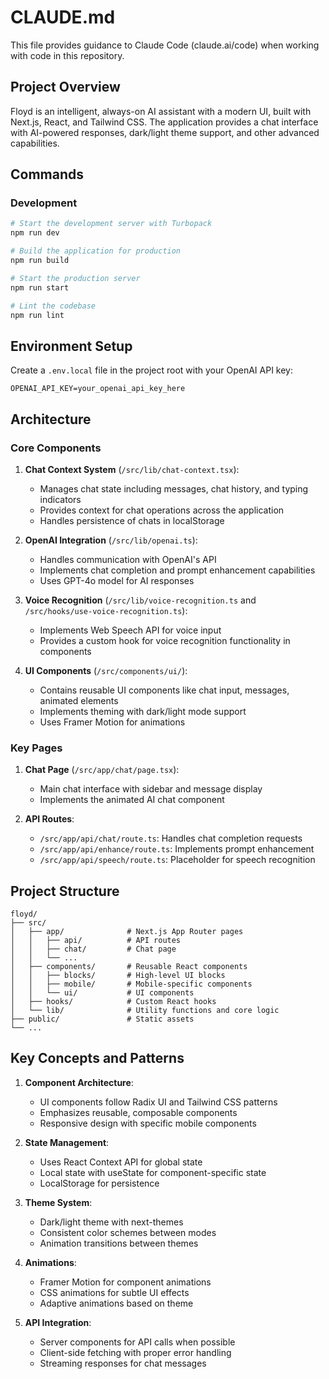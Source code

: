 # CLAUDE.md

This file provides guidance to Claude Code (claude.ai/code) when working with code in this repository.

## Project Overview

Floyd is an intelligent, always-on AI assistant with a modern UI, built with Next.js, React, and Tailwind CSS. The application provides a chat interface with AI-powered responses, dark/light theme support, and other advanced capabilities.

## Commands

### Development

```bash
# Start the development server with Turbopack
npm run dev

# Build the application for production
npm run build

# Start the production server
npm run start

# Lint the codebase
npm run lint
```

## Environment Setup

Create a `.env.local` file in the project root with your OpenAI API key:
```
OPENAI_API_KEY=your_openai_api_key_here
```

## Architecture

### Core Components

1. **Chat Context System** (`/src/lib/chat-context.tsx`):
   - Manages chat state including messages, chat history, and typing indicators
   - Provides context for chat operations across the application
   - Handles persistence of chats in localStorage

2. **OpenAI Integration** (`/src/lib/openai.ts`):
   - Handles communication with OpenAI's API
   - Implements chat completion and prompt enhancement capabilities
   - Uses GPT-4o model for AI responses

3. **Voice Recognition** (`/src/lib/voice-recognition.ts` and `/src/hooks/use-voice-recognition.ts`):
   - Implements Web Speech API for voice input
   - Provides a custom hook for voice recognition functionality in components

4. **UI Components** (`/src/components/ui/`):
   - Contains reusable UI components like chat input, messages, animated elements
   - Implements theming with dark/light mode support
   - Uses Framer Motion for animations

### Key Pages

1. **Chat Page** (`/src/app/chat/page.tsx`):
   - Main chat interface with sidebar and message display
   - Implements the animated AI chat component

2. **API Routes**:
   - `/src/app/api/chat/route.ts`: Handles chat completion requests
   - `/src/app/api/enhance/route.ts`: Implements prompt enhancement
   - `/src/app/api/speech/route.ts`: Placeholder for speech recognition

## Project Structure

```
floyd/
├── src/
│   ├── app/              # Next.js App Router pages
│   │   ├── api/          # API routes
│   │   ├── chat/         # Chat page
│   │   └── ...
│   ├── components/       # Reusable React components
│   │   ├── blocks/       # High-level UI blocks
│   │   ├── mobile/       # Mobile-specific components
│   │   └── ui/           # UI components
│   ├── hooks/            # Custom React hooks
│   └── lib/              # Utility functions and core logic
├── public/               # Static assets
└── ...
```

## Key Concepts and Patterns

1. **Component Architecture**:
   - UI components follow Radix UI and Tailwind CSS patterns
   - Emphasizes reusable, composable components
   - Responsive design with specific mobile components

2. **State Management**:
   - Uses React Context API for global state
   - Local state with useState for component-specific state
   - LocalStorage for persistence

3. **Theme System**:
   - Dark/light theme with next-themes
   - Consistent color schemes between modes
   - Animation transitions between themes

4. **Animations**:
   - Framer Motion for component animations
   - CSS animations for subtle UI effects
   - Adaptive animations based on theme

5. **API Integration**:
   - Server components for API calls when possible
   - Client-side fetching with proper error handling
   - Streaming responses for chat messages